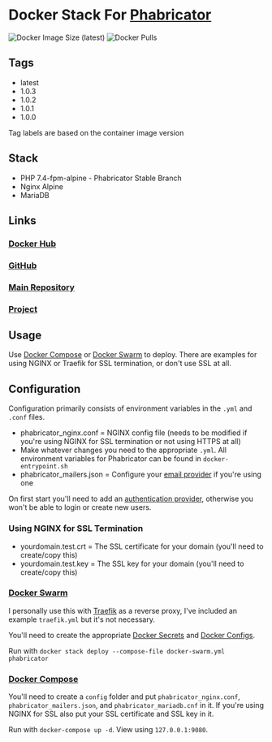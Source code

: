 # Docker Stack For [Phabricator](https://www.phacility.com/phabricator/)

![Docker Image Size (latest)](https://img.shields.io/docker/image-size/zeigren/phabricator/latest)
![Docker Pulls](https://img.shields.io/docker/pulls/zeigren/phabricator)

## Tags

- latest
- 1.0.3
- 1.0.2
- 1.0.1
- 1.0.0

Tag labels are based on the container image version

## Stack

- PHP 7.4-fpm-alpine - Phabricator Stable Branch
- Nginx Alpine
- MariaDB

## Links

### [Docker Hub](https://hub.docker.com/r/zeigren/phabricator)

### [GitHub](https://github.com/Zeigren/phabricator-docker-swarm)

### [Main Repository](https://phabricator.kairohm.dev/diffusion/40/)

### [Project](https://phabricator.kairohm.dev/project/view/45/)

## Usage

Use [Docker Compose](https://docs.docker.com/compose/) or [Docker Swarm](https://docs.docker.com/engine/swarm/) to deploy. There are examples for using NGINX or Traefik for SSL termination, or don't use SSL at all.

## Configuration

Configuration primarily consists of environment variables in the `.yml` and `.conf` files.

- phabricator_nginx.conf = NGINX config file (needs to be modified if you're using NGINX for SSL termination or not using HTTPS at all)
- Make whatever changes you need to the appropriate `.yml`. All environment variables for Phabricator can be found in `docker-entrypoint.sh`
- phabricator_mailers.json = Configure your [email provider](https://secure.phabricator.com/book/phabricator/article/configuring_outbound_email/) if you're using one

On first start you'll need to add an [authentication provider](https://secure.phabricator.com/book/phabricator/article/configuring_accounts_and_registration/), otherwise you won't be able to login or create new users.

### Using NGINX for SSL Termination

- yourdomain.test.crt = The SSL certificate for your domain (you'll need to create/copy this)
- yourdomain.test.key = The SSL key for your domain (you'll need to create/copy this)

### [Docker Swarm](https://docs.docker.com/engine/swarm/)

I personally use this with [Traefik](https://traefik.io/) as a reverse proxy, I've included an example `traefik.yml` but it's not necessary.

You'll need to create the appropriate [Docker Secrets](https://docs.docker.com/engine/swarm/secrets/) and [Docker Configs](https://docs.docker.com/engine/swarm/configs/).

Run with `docker stack deploy --compose-file docker-swarm.yml phabricator`

### [Docker Compose](https://docs.docker.com/compose/)

You'll need to create a `config` folder and put `phabricator_nginx.conf`,  `phabricator_mailers.json`, and `phabricator_mariadb.cnf` in it. If you're using NGINX for SSL also put your SSL certificate and SSL key in it.

Run with `docker-compose up -d`. View using `127.0.0.1:9080`.
